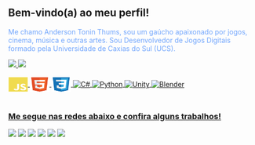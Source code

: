 ## Bem-vindo(a) ao meu perfil! 

<p style="color: #70a5fd";> Me chamo Anderson Tonin Thums, sou um gaúcho apaixonado por jogos, cinema, música e outras artes. Sou Desenvolvedor de Jogos Digitais formado pela Universidade de Caxias do Sul (UCS). </p>

 <div>
   <a href="https://github.com/atthums">
   <img height="180em" src="https://github-readme-stats.vercel.app/api?username=atthums&show_icons=true&theme=tokyonight&include_all_commits=true&count_private=true"/>
   <img height="180em" src="https://github-readme-stats.vercel.app/api/top-langs/?username=atthums&layout=compact&langs_count=6&theme=tokyonight"/>
</div>
    
<div style="display: inline_block"><br>
  <img align="center" alt="Js" height="30" width="40" src="https://raw.githubusercontent.com/devicons/devicon/master/icons/javascript/javascript-plain.svg">
  <img align="center" alt="HTML" height="30" width="40" src="https://raw.githubusercontent.com/devicons/devicon/master/icons/html5/html5-original.svg">
  <img align="center" alt="CSS" height="30" width="40" src="https://raw.githubusercontent.com/devicons/devicon/master/icons/css3/css3-original.svg">
  <img align="center" alt="C#" height="30" width="40" src="https://cdn.jsdelivr.net/gh/devicons/devicon@latest/icons/csharp/csharp-original.svg" />
  <img align="center" alt="Python" height="30" width="40" src="https://cdn.jsdelivr.net/gh/devicons/devicon@latest/icons/python/python-original.svg" />
  <img align="center" alt="Unity" height="30" width="40" src="https://cdn.jsdelivr.net/gh/devicons/devicon@latest/icons/unity/unity-plain.svg" />
  <img align="center" alt="Blender" height="30" width="40" src="https://cdn.jsdelivr.net/gh/devicons/devicon@latest/icons/blender/blender-original.svg" />          
          
</div>
 
<br>
 
### Me segue nas redes abaixo e confira alguns trabalhos!
 
<div> 
  <a href="https://www.instagram.com/ander_thums" target="_blank"><img src="https://img.shields.io/badge/-Instagram-%23E4405F?style=for-the-badge&logo=instagram&logoColor=white" target="_blank"></a>
  <a href="https://discord.com/channels/atthums" target="_blank"><img src="https://img.shields.io/badge/Discord-7289DA?style=for-the-badge&logo=discord&logoColor=white" target="_blank"></a> 
  <a href = "mailto:ander.thums@gmail.com"><img src="https://img.shields.io/badge/-Gmail-%23333?style=for-the-badge&logo=gmail&logoColor=white" target="_blank"></a>
  <a href="https://www.linkedin.com/in/anderson-tonin-thums-a1a494211/" target="_blank"><img src="https://img.shields.io/badge/-LinkedIn-%230077B5?style=for-the-badge&logo=linkedin&logoColor=white" target="_blank"></a>
 <a href="https://andersontt.itch.io" target="_blank"><img src="https://img.shields.io/badge/Itch.io-%23E4405F?style=for-the-badge&logo=itch.io&logoColor=white" target="_blank"></a>
 <a href="https://sketchfab.com/AnderTThums" target="_blank"><img src="https://img.shields.io/badge/Sketchfab-%230077B5?style=for-the-badge&logo=sketchfab&logoColor=white" target="_blank"></a>
</div>
